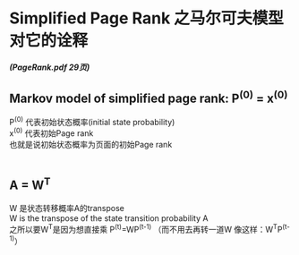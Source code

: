 # Simplified Page Rank 之马尔可夫模型对它的诠释
***(PageRank.pdf 29页)***

## Markov model of simplified page rank:  **P<sup>(0)</sup> = x<sup>(0)</sup>**  
P<sup>(0)</sup> 代表初始状态概率(initial state probability)  
x<sup>(0)</sup> 代表初始Page rank  
也就是说初始状态概率为页面的初始Page rank  
<br/>

## A = W<sup>T</sup>  
W 是状态转移概率A的transpose  
W is the transpose of the state transition probability A  
之所以要W<sup>T</sup>是因为想直接乘 P<sup>(t)</sup>=WP<sup>(t-1)</sup> （而不用去再转一道W 像这样：W<sup>T</sup>P<sup>(t-1)</sup>）  
